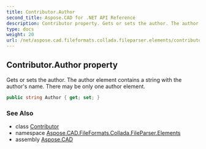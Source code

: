 ```yaml
---
title: Contributor.Author
second_title: Aspose.CAD for .NET API Reference
description: Contributor property. Gets or sets the author. The author element contains a string with the authors name. There may be only one author element
type: docs
weight: 20
url: /net/aspose.cad.fileformats.collada.fileparser.elements/contributor/author/
---
```

## Contributor.Author property

Gets or sets the author. The author element contains a string with the author's name. There may be only one author element.

```csharp
public string Author { get; set; }
```

### See Also

* class [Contributor](../)
* namespace [Aspose.CAD.FileFormats.Collada.FileParser.Elements](../../contributor/)
* assembly [Aspose.CAD](../../../)


